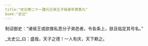 ```yaml
---
title:"史记卷二十一建元已来王子侯者年表第九"
book:"史记"
---
```

制诏御史：“诸侯王或欲推私恩分子弟邑者，令各条上，朕且临定其号名。”

_太史公_曰：盛哉，天子之德！一人有庆，天下赖之。

